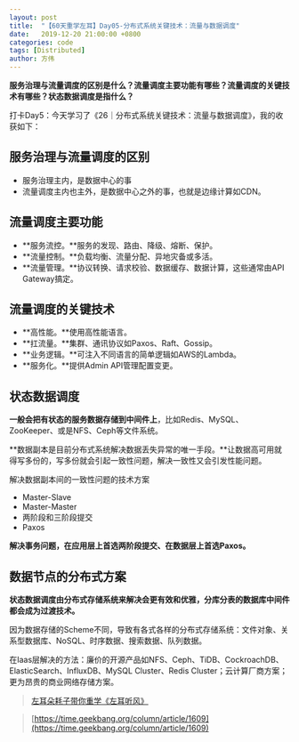```yaml
---
layout: post
title:  "【60天重学左耳】Day05-分布式系统关键技术：流量与数据调度"
date:   2019-12-20 21:00:00 +0800
categories: code
tags: [Distributed]
author: 方伟
---
```


**服务治理与流量调度的区别是什么？流量调度主要功能有哪些？流量调度的关键技术有哪些？状态数据调度是指什么？**

<!--more-->

打卡Day5：今天学习了《26｜分布式系统关键技术：流量与数据调度》，我的收获如下：

## 服务治理与流量调度的区别

* 服务治理主内，是数据中心的事
* 流量调度主内也主外，是数据中心之外的事，也就是边缘计算如CDN。

## 流量调度主要功能

* **服务流控。**服务的发现、路由、降级、熔断、保护。
* **流量控制。**负载均衡、流量分配、异地灾备或多活。
* **流量管理。**协议转换、请求校验、数据缓存、数据计算，这些通常由API Gateway搞定。

## 流量调度的关键技术

* **高性能。**使用高性能语言。
* **扛流量。**集群、通讯协议如Paxos、Raft、Gossip。
* **业务逻辑。**可注入不同语言的简单逻辑如AWS的Lambda。
* **服务化。**提供Admin API管理配置变更。

## 状态数据调度

**一般会把有状态的服务数据存储到中间件上**，比如Redis、MySQL、ZooKeeper、或是NFS、Ceph等文件系统。

**数据副本是目前分布式系统解决数据丢失异常的唯一手段。**让数据高可用就得写多份的，写多份就会引起一致性问题，解决一致性又会引发性能问题。

解决数据副本间的一致性问题的技术方案

* Master-Slave
* Master-Master
* 两阶段和三阶段提交
* Paxos

**解决事务问题，在应用层上首选两阶段提交、在数据层上首选Paxos。**

## 数据节点的分布式方案

**状态数据调度由分布式存储系统来解决会更有效和优雅，分库分表的数据库中间件都会成为过渡技术。**

因为数据存储的Scheme不同，导致有各式各样的分布式存储系统：文件对象、关系型数据库、NoSQL、时序数据、搜索数据、队列数据。

在Iaas层解决的方法：廉价的开源产品如NFS、Ceph、TiDB、CockroachDB、ElasticSearch、InfluxDB、MySQL Cluster、Redis Cluster；云计算厂商方案；更为昂贵的商业网络存储方案。

> [左耳朵耗子带你重学《左耳听风》](https://time.geekbang.org/column/article/177414)

> [https://time.geekbang.org/column/article/1609](https://time.geekbang.org/column/article/1609)

